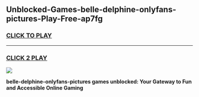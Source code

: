 
## Unblocked-Games-belle-delphine-onlyfans-pictures-Play-Free-ap7fg
<h3>
<a href="https://premium76.site?title=belle-delphine-onlyfans-pictures&ref=09A">CLICK TO PLAY</a></h3>
<hr>

<h3>
<a href="https://premium76.site?title=belle-delphine-onlyfans-pictures&ref=09A">CLICK 2 PLAY</a>
  
</h3>

<a href="https://premium76.site?title=belle-delphine-onlyfans-pictures&ref=09A"><img src="https://clearcache.store/games.png"></a>


**belle-delphine-onlyfans-pictures games unblocked: Your Gateway to Fun and Accessible Online Gaming**
